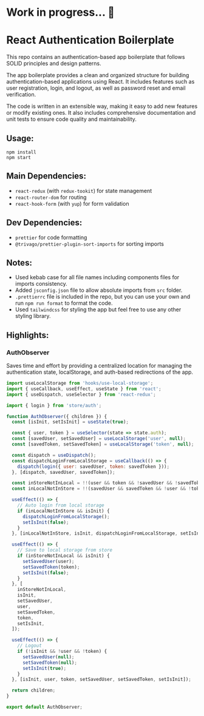 # Work in progress... 🚧

# React Authentication Boilerplate

This repo contains an authentication-based app boilerplate that follows SOLID principles and design patterns.

The app boilerplate provides a clean and organized structure for building authentication-based applications using React. It includes features such as user registration, login, and logout, as well as password reset and email verification.

The code is written in an extensible way, making it easy to add new features or modify existing ones. It also includes comprehensive documentation and unit tests to ensure code quality and maintainability.

## Usage:

```
npm install
npm start
```

## Main Dependencies:

- `react-redux` (with `redux-tookit`) for state management
- `react-router-dom` for routing
- `react-hook-form` (with `yup`) for form validation

## Dev Dependencies:

- `prettier` for code formatting
- `@trivago/prettier-plugin-sort-imports` for sorting imports

## Notes:

- Used kebab case for all file names including components files for imports consistency.
- Added `jsconfig.json` file to allow absolute imports from `src` folder.
- `.prettierrc` file is included in the repo, but you can use your own and run `npm run format` to format the code.
- Used `tailwindcss` for styling the app but feel free to use any other styling library.

## Highlights:

### AuthObserver

Saves time and effort by providing a centralized location for managing the authentication state, localStorage, and auth-based redirections of the app.

```js
import useLocalStorage from 'hooks/use-local-storage';
import { useCallback, useEffect, useState } from 'react';
import { useDispatch, useSelector } from 'react-redux';

import { login } from 'store/auth';

function AuthObserver({ children }) {
  const [isInit, setIsInit] = useState(true);

  const { user, token } = useSelector(state => state.auth);
  const [savedUser, setSavedUser] = useLocalStorage('user', null);
  const [savedToken, setSavedToken] = useLocalStorage('token', null);

  const dispatch = useDispatch();
  const dispatchLoginFromLocalStorage = useCallback(() => {
    dispatch(login({ user: savedUser, token: savedToken }));
  }, [dispatch, savedUser, savedToken]);

  const inStoreNotInLocal = !!(user && token && !savedUser && !savedToken);
  const inLocalNotInStore = !!(savedUser && savedToken && !user && !token);

  useEffect(() => {
    // Auto login from local storage
    if (inLocalNotInStore && isInit) {
      dispatchLoginFromLocalStorage();
      setIsInit(false);
    }
  }, [inLocalNotInStore, isInit, dispatchLoginFromLocalStorage, setIsInit]);

  useEffect(() => {
    // Save to local storage from store
    if (inStoreNotInLocal && isInit) {
      setSavedUser(user);
      setSavedToken(token);
      setIsInit(false);
    }
  }, [
    inStoreNotInLocal,
    isInit,
    setSavedUser,
    user,
    setSavedToken,
    token,
    setIsInit,
  ]);

  useEffect(() => {
    // Logout
    if (!isInit && !user && !token) {
      setSavedUser(null);
      setSavedToken(null);
      setIsInit(true);
    }
  }, [isInit, user, token, setSavedUser, setSavedToken, setIsInit]);

  return children;
}

export default AuthObserver;
```
